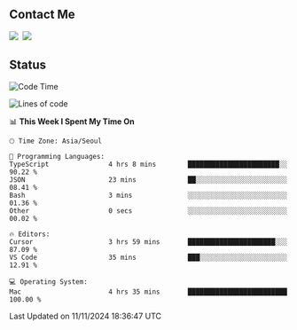 ## Contact Me
<a href="https://instagram.com/_hongrok"><img src="https://img.shields.io/badge/Instagram-E4405F?style=for-the-badge&logo=Instagram&logoColor=white"/></a>&nbsp;
<img src="https://img.shields.io/badge/HongRok @hlog2e-5865F2?style=for-the-badge&logo=Discord&logoColor=white"/>&nbsp;

## Status

<!--START_SECTION:waka-->
![Code Time](http://img.shields.io/badge/Code%20Time-762%20hrs%2059%20mins-blue)

![Lines of code](https://img.shields.io/badge/From%20Hello%20World%20I%27ve%20Written-598.8%20thousand%20lines%20of%20code-blue)

📊 **This Week I Spent My Time On** 

```text
🕑︎ Time Zone: Asia/Seoul

💬 Programming Languages: 
TypeScript               4 hrs 8 mins        ███████████████████████░░   90.22 % 
JSON                     23 mins             ██░░░░░░░░░░░░░░░░░░░░░░░   08.41 % 
Bash                     3 mins              ░░░░░░░░░░░░░░░░░░░░░░░░░   01.36 % 
Other                    0 secs              ░░░░░░░░░░░░░░░░░░░░░░░░░   00.02 % 

🔥 Editors: 
Cursor                   3 hrs 59 mins       ██████████████████████░░░   87.09 % 
VS Code                  35 mins             ███░░░░░░░░░░░░░░░░░░░░░░   12.91 % 

💻 Operating System: 
Mac                      4 hrs 35 mins       █████████████████████████   100.00 % 
```


 Last Updated on 11/11/2024 18:36:47 UTC
<!--END_SECTION:waka-->
